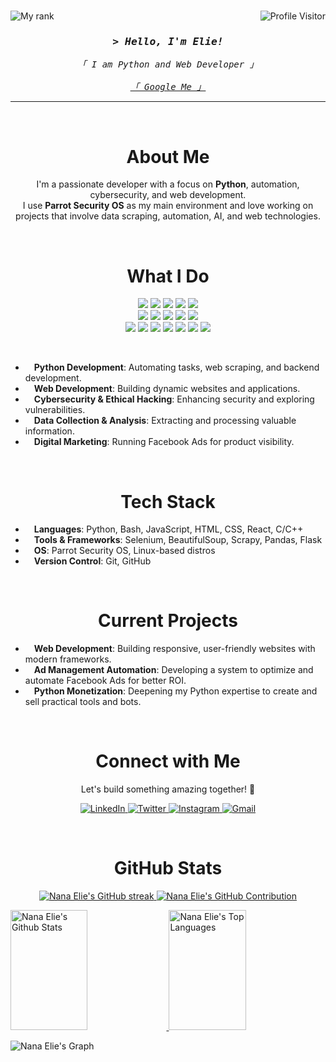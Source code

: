 #

<p>
  <a href="#">
    <img align="right" src="https://komarev.com/ghpvc/?username=nanaelie&label=Visitors&color=0e75b6&style=flat" alt="Profile Visitor" />
  </a>

  <a href="#">
    <img align="left" src="https://user-badge.committers.top/burkina_faso_public/nanaelie.svg" alt="My rank" />
  </a>
</p>

<br />

<i>
  <h3 align="center">
    <samp>&gt; Hello, I'm <b>Elie!</b></samp>
  </h3>

  <p align="center">
    <samp>
      「 I am Python and Web Developer 」<br/><br/>
      <a href="https://www.google.com/search?q=nanaelie">「 Google Me 」</a>
    </samp>
  </p>
</i>

---

<br />

<h1 align="center">
  About Me
</h1>

<p align="center">
  I'm a passionate developer with a focus on <b>Python</b>, automation, cybersecurity, and web development.<br />I use <b>Parrot Security OS</b> as my main environment and love working on projects that involve data scraping, automation, AI, and web technologies.
</p>

<br />

<h1 align="center">
  What I Do
</h1>

<p align="center">
  <img src="https://img.shields.io/badge/Python-3776AB?logo=python&logoColor=white&style=for-the-badge" />
  <img src="https://img.shields.io/badge/JavaScript-F7DF1E?logo=javascript&logoColor=black&style=for-the-badge" />
  <img src="https://img.shields.io/badge/TypeScript-3178C6?logo=typescript&logoColor=white&style=for-the-badge" />
  <img src="https://img.shields.io/badge/C-00599C?logo=c&logoColor=white&style=for-the-badge" />
  <img src="https://img.shields.io/badge/C++-00599C?logo=c%2B%2B&logoColor=white&style=for-the-badge" />
  <br />
  <img src="https://img.shields.io/badge/HTML5-E34F26?logo=html5&logoColor=white&style=for-the-badge" />
  <img src="https://img.shields.io/badge/CSS3-1572B6?logo=css3&logoColor=white&style=for-the-badge" />
  <img src="https://img.shields.io/badge/react-20232A?logo=react&logoColor=61DAFB&style=for-the-badge" />
  <img src="https://img.shields.io/badge/Node.js-339933?logo=nodedotjs&logoColor=white&style=for-the-badge" />
  <img src="https://img.shields.io/badge/PostgreSQL-4169E1?logo=postgresql&logoColor=white&style=for-the-badge" />
  <br />
  <img src="https://img.shields.io/badge/SQLite-003B57?logo=sqlite&logoColor=white&style=for-the-badge" />
  <img src="https://img.shields.io/badge/Git-F05032?logo=git&logoColor=white&style=for-the-badge" />
  <img src="https://img.shields.io/badge/GitHub-181717?logo=github&logoColor=white&style=for-the-badge" />
  <img src="https://img.shields.io/badge/Docker-2496ED?logo=docker&logoColor=white&style=for-the-badge" />
  <img src="https://img.shields.io/badge/Railway-000000?logo=railway&logoColor=white&style=for-the-badge" />
  <img src="https://img.shields.io/badge/PyPI-3775A9?logo=pypi&logoColor=white&style=for-the-badge" />
  <img src="https://img.shields.io/badge/Wokwi-27AE60?logo=arduino&logoColor=white&style=for-the-badge" />
</p>

<br />

- &emsp;**Python Development**: Automating tasks, web scraping, and backend development.
- &emsp;**Web Development**: Building dynamic websites and applications.
- &emsp;**Cybersecurity & Ethical Hacking**: Enhancing security and exploring vulnerabilities.
- &emsp;**Data Collection & Analysis**: Extracting and processing valuable information.
- &emsp;**Digital Marketing**: Running Facebook Ads for product visibility.

<br />

<h1 align="center">
  Tech Stack
</h1>

- &emsp;**Languages**: Python, Bash, JavaScript, HTML, CSS, React, C/C++
- &emsp;**Tools & Frameworks**: Selenium, BeautifulSoup, Scrapy, Pandas, Flask
- &emsp;**OS**: Parrot Security OS, Linux-based distros
- &emsp;**Version Control**: Git, GitHub

<br />

<h1 align="center">
  Current Projects
</h1>

- &emsp;**Web Development**: Building responsive, user-friendly websites with modern frameworks.  
- &emsp;**Ad Management Automation**: Developing a system to optimize and automate Facebook Ads for better ROI.  
- &emsp;**Python Monetization**: Deepening my Python expertise to create and sell practical tools and bots.

<br />

<h1 align="center">
  Connect with Me
</h1>

<p align="center">Let's build something amazing together! 🚀</p>

<p align="center">
  <a href="https://www.linkedin.com/in/nanaelie" target="_blank" >
    <img src="https://img.shields.io/badge/LinkedIn-3775A9?logo=linkedin&logoColor=white&style=for-the-badge" alt="LinkedIn" />
  </a>
  <a href="https://twitter.com/@nae_devp" target="_blank" >
    <img src="https://img.shields.io/badge/Twitter-000?logo=x&logoColor=white&style=for-the-badge" alt="Twitter" />
  </a>
  <a href="https://instagram.com/nanaelie.nae" target="_blank" >
    <img src="https://img.shields.io/badge/Instagram-orange?logo=instagram&logoColor=white&style=for-the-badge" alt="Instagram" />
  </a>
  <a href="mailto:nae.devp@gmail.com" target="_blank" >
    <img src="https://img.shields.io/badge/Mail_Me-green?logo=Gmail&logoColor=white&style=for-the-badge" alt="Gmail" />
  </a>
</p>

<br />

<h1 align="center">
  GitHub Stats
</h1>

<p align="center">
  <a href="#">
    <img src="https://github-readme-streak-stats.herokuapp.com/?user=nanaelie&theme=radical&border=7F3FBF&background=0D1117" alt="Nana Elie's GitHub streak"/>
  </a>
  <a href="#">
    <img src="https://github-profile-summary-cards.vercel.app/api/cards/profile-details?username=nanaelie&theme=radical" alt="Nana Elie's GitHub Contribution"/>
  </a>
</p>

<a>
    <a href="#">
      <img alt="Nana Elie's Github Stats" src="https://denvercoder1-github-readme-stats.vercel.app/api?username=nanaelie&show_icons=true&count_private=true&theme=react&border_color=7F3FBF&bg_color=0D1117&title_color=F85D7F&icon_color=F8D866" height="192px" width="49.5%"/>
    </a>
    <a href="#">
      <img alt="Nana Elie's Top Languages" src="https://denvercoder1-github-readme-stats.vercel.app/api/top-langs/?username=nanaelie&langs_count=8&layout=compact&theme=react&border_color=7F3FBF&bg_color=0D1117&title_color=F85D7F&icon_color=F8D866" height="192px" width="49.5%"/>
    </a>
</a>

![Nana Elie's Graph](https://github-readme-activity-graph.vercel.app/graph?username=nanaelie&custom_title=Nana%20Elie's%20GitHub%20Activity%20Graph&bg_color=0D1117&color=7F3FBF&line=7F3FBF&point=7F3FBF&area_color=FFFFFF&title_color=FFFFFF&area=true)
